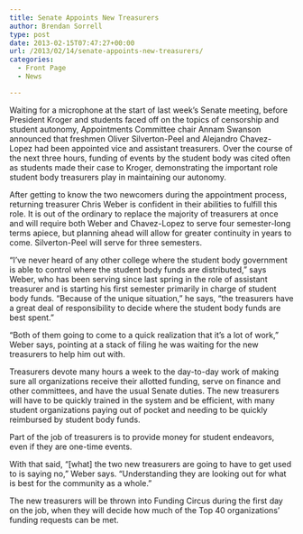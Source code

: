```yaml
---
title: Senate Appoints New Treasurers
author: Brendan Sorrell
type: post
date: 2013-02-15T07:47:27+00:00
url: /2013/02/14/senate-appoints-new-treasurers/
categories:
  - Front Page
  - News

---
```

Waiting for a microphone at the start of last week’s Senate meeting, before President Kroger and students faced off on the topics of censorship and student autonomy, Appointments Committee chair Annam Swanson announced that freshmen Oliver Silverton-Peel and Alejandro Chavez-Lopez had been appointed vice and assistant treasurers. Over the course of the next three hours, funding of events by the student body was cited often as students made their case to Kroger, demonstrating the important role student body treasurers play in maintaining our autonomy.

After getting to know the two newcomers during the appointment process, returning treasurer Chris Weber is confident in their abilities to fulfill this role. It is out of the ordinary to replace the majority of treasurers at once and will require both Weber and Chavez-Lopez to serve four semester-long terms apiece, but planning ahead will allow for greater continuity in years to come. Silverton-Peel will serve for three semesters.

“I’ve never heard of any other college where the student body government is able to control where the student body funds are distributed,” says Weber, who has been serving since last spring in the role of assistant treasurer and is starting his first semester primarily in charge of student body funds. “Because of the unique situation,” he says, “the treasurers have a great deal of responsibility to decide where the student body funds are best spent.”

“Both of them going to come to a quick realization that it’s a lot of work,” Weber says, pointing at a stack of filing he was waiting for the new treasurers to help him out with.

Treasurers devote many hours a week to the day-to-day work of making sure all organizations receive their allotted funding, serve on finance and other committees, and have the usual Senate duties. The new treasurers will have to be quickly trained in the system and be efficient, with many student organizations paying out of pocket and needing to be quickly reimbursed by student body funds.

Part of the job of treasurers is to provide money for student endeavors, even if they are one-time events.

With that said, “[what] the two new treasurers are going to have to get used to is saying no,” Weber says. “Understanding they are looking out for what is best for the community as a whole.”

The new treasurers will be thrown into Funding Circus during the first day on the job, when they will decide how much of the Top 40 organizations’ funding requests can be met.